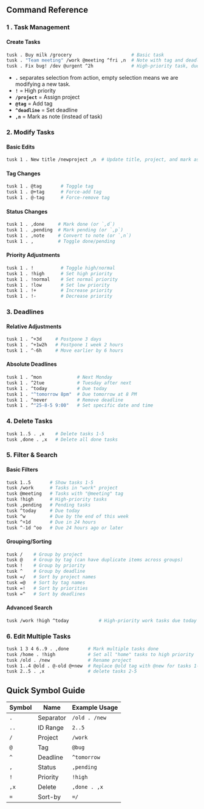 ## **Command Reference**

### **1 . Task Management**

#### **Create Tasks**
```bash
tusk . Buy milk /grocery                      # Basic task
tusk . "Team meeting" /work @meeting ^fri ,n  # Note with tag and deadline
tusk . Fix bug! /dev @urgent ^2h              # High-priority task, due 2 hours from now
```
- **`.`** separates selection from action,
  empty selection means we are modifying a new task.
- **`!`** = High priority
- **`/project`** = Assign project
- **`@tag`** = Add tag
- **`^deadline`** = Set deadline
- **`,n`** = Mark as note (instead of task)

### **2. Modify Tasks**
#### **Basic Edits**
```bash
tusk 1 . New title /newproject ,n  # Update title, project, and mark as note for task 1
```
#### Tag Changes
```bash
tusk 1 . @tag       # Toggle tag
tusk 1 . @+tag      # Force-add tag
tusk 1 . @-tag      # Force-remove tag
```
#### **Status Changes**
```bash
tusk 1 . ,done     # Mark done (or `,d`)
tusk 1 . ,pending  # Mark pending (or `,p`)
tusk 1 . ,note     # Convert to note (or `,n`)
tusk 1 . ,         # Toggle done/pending
```
#### **Priority Adjustments**
```bash
tusk 1 . !          # Toggle high/normal
tusk 1 . !high      # Set high priority
tusk 1 . !normal    # Set normal priority
tusk 1 . !low       # Set low priority
tusk 1 . !+         # Increase priority
tusk 1 . !-         # Decrease priority
```

### **3. Deadlines**
#### **Relative Adjustments**
```bash
tusk 1 . ^+3d     # Postpone 3 days
tusk 1 . ^+1w2h   # Postpone 1 week 2 hours
tusk 1 . ^-6h     # Move earlier by 6 hours
```
#### **Absolute Deadlines**
```bash
tusk 1 . ^mon             # Next Monday
tusk 1 . ^2tue            # Tuesday after next
tusk 1 . ^today           # Due today
tusk 1 . "^tomorrow 8pm"  # Due tomorrow at 8 PM
tusk 1 . ^never           # Remove deadline
tusk 1 . ^"25-8-5 9:00"   # Set specific date and time
```

### **4. Delete Tasks**
```bash
tusk 1..5 . ,x    # Delete tasks 1-5
tusk ,done . ,x   # Delete all done tasks
```

### **5. Filter & Search**
#### **Basic Filters**
```bash
tusk 1..5       # Show tasks 1-5
tusk /work      # Tasks in "work" project
tusk @meeting   # Tasks with "@meeting" tag
tusk !high      # High-priority tasks
tusk ,pending   # Pending tasks
tusk ^today     # Due today
tusk ^w         # Due by the end of this week
tusk ^+1d       # Due in 24 hours
tusk ^-1d ^oo   # Due 24 hours ago or later
```
#### **Grouping/Sorting**
```bash
tusk /    # Group by project
tusk @    # Group by tag (can have duplicate items across groups)
tusk !    # Group by priority
tusk ^    # Group by deadline
tusk =/   # Sort by project names
tusk =@   # Sort by tag names
tusk =!   # Sort by priorities
tusk =^   # Sort by deadlines
```
#### **Advanced Search**
```bash
tusk /work !high ^today           # High-priority work tasks due today
```

### **6. Edit Multiple Tasks**
```bash
tusk 1 3 4 6..9 . ,done       # Mark multiple tasks done
tusk /home . !high            # Set all "home" tasks to high priority
tusk /old . /new              # Rename project
tusk 1..4 @old . @-old @+new  # Replace @old tag with @new for tasks 1-4 with title starting with "fix" and has tag "@old"
tusk 2..5 . ,x                # delete tasks 2-5
```

## **Quick Symbol Guide**

| Symbol | Name      | Example Usage   |
|--------|-----------|-----------------|
| `.`    | Separator | `/old . /new`   |
| `..`   | ID Range  | `2..5`          |
| `/`    | Project   | `/work`         |
| `@`    | Tag       | `@bug`          |
| `^`    | Deadline  | `^tomorrow`     |
| `,`    | Status    | `,pending`      |
| `!`    | Priority  | `!high`         |
| `,x`   | Delete    | `,done . ,x`    |
| `=`    | Sort-by   | `=/`            |

